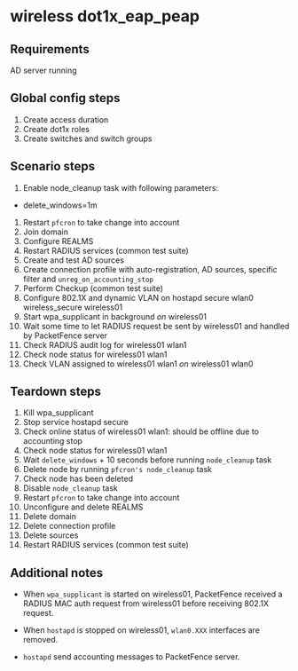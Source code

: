 # wireless dot1x_eap_peap

## Requirements
AD server running

## Global config steps
1. Create access duration
1. Create dot1x roles
1. Create switches and switch groups

## Scenario steps
1. Enable node_cleanup task with following parameters:
- delete_windows=1m
1. Restart `pfcron` to take change into account
1. Join domain
1. Configure REALMS
1. Restart RADIUS services (common test suite)
1. Create and test AD sources
1. Create connection profile with auto-registration, AD sources, specific
   filter and `unreg_on_accounting_stop`
1. Perform Checkup (common test suite)
1. Configure 802.1X and dynamic VLAN on hostapd secure wlan0 wireless_secure wireless01
1. Start wpa_supplicant in background *on* wireless01
1. Wait some time to let RADIUS request be sent by wireless01 and handled by
   PacketFence server
1. Check RADIUS audit log for wireless01 wlan1
1. Check node status for wireless01 wlan1
1. Check VLAN assigned to wireless01 wlan1 *on* wireless01 wlan0

## Teardown steps
1. Kill wpa_supplicant
1. Stop service hostapd secure
1. Check online status of wireless01 wlan1: should be offline due to accounting stop
1. Check node status for wireless01 wlan1
1. Wait `delete_windows` + 10 seconds before running `node_cleanup` task
1. Delete node by running `pfcron's node_cleanup` task
1. Check node has been deleted
1. Disable `node_cleanup` task
1. Restart `pfcron` to take change into account
1. Unconfigure and delete REALMS
1. Delete domain
1. Delete connection profile
1. Delete sources
1. Restart RADIUS services (common test suite)

## Additional notes

* When `wpa_supplicant` is started on wireless01, PacketFence received a
  RADIUS MAC auth request from wireless01 before receiving 802.1X request.
  
* When `hostapd` is stopped on wireless01, `wlan0.XXX` interfaces are removed.

* `hostapd` send accounting messages to PacketFence server.
